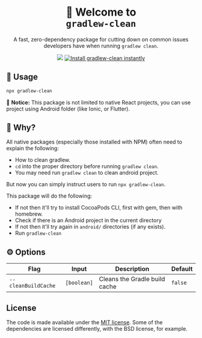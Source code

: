 <!-- Title -->
<h1 align="center">
👋 Welcome to <br><code>gradlew-clean</code>
</h1>

<p align="center">A fast, zero-dependency package for cutting down on common issues developers have when running <code>gradlew clean</code>.</p>

<p align="center">
  <img src="https://flat.badgen.net/packagephobia/install/gradlew-clean">
  
  <a href="https://www.npmjs.com/package/gradlew-clean">
    <img alt="Install gradlew-clean instantly" src="https://flat.badgen.net/npm/dw/gradlew-clean" target="_blank" />
  </a>
</p>

<!-- Body -->

## 🚀 Usage

```sh
npx gradlew-clean
```

👋 **Notice:** This package is not limited to native React projects, you can use project using Android folder (like Ionic, or Flutter).

## 🤔 Why?

All native packages (especially those installed with NPM) often need to explain the following:

- How to clean gradlew.
- `cd` into the proper directory before running `gradlew clean`.
- You may need run `gradlew clean` to clean android project.


But now you can simply instruct users to run `npx gradlew-clean`.

This package will do the following:

- If not then it'll try to install CocoaPods CLI, first with gem, then with homebrew.
- Check if there is an Android project in the current directory
- If not then it'll try again in `android/` directories (if any exists).
- Run `gradlew-clean`

## ⚙️ Options


| Flag                | Input       | Description                                   | Default                |
| ------------------- | ----------- | --------------------------------------------- | ---------------------- |
| `--cleanBuildCache`           | `[boolean]` |  Cleans the Gradle build cache                             | `false`                |

## License

The code is made available under the [MIT license](LICENSE). Some of the dependencies are licensed differently, with the BSD license, for example.